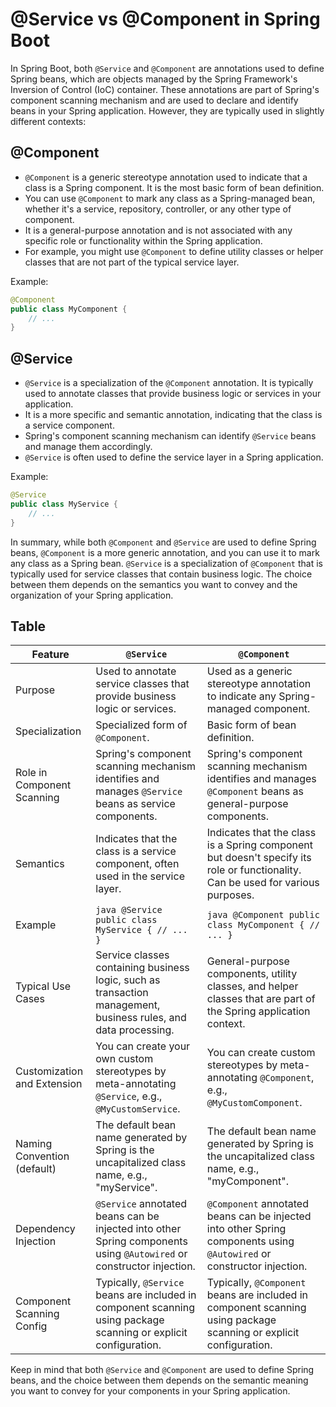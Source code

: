 # @Service vs @Component in Spring Boot

In Spring Boot, both `@Service` and `@Component` are annotations used to define Spring beans, which are objects managed by the Spring Framework's Inversion of Control (IoC) container. These annotations are part of Spring's component scanning mechanism and are used to declare and identify beans in your Spring application. However, they are typically used in slightly different contexts:

## @Component

- `@Component` is a generic stereotype annotation used to indicate that a class is a Spring component. It is the most basic form of bean definition.
- You can use `@Component` to mark any class as a Spring-managed bean, whether it's a service, repository, controller, or any other type of component.
- It is a general-purpose annotation and is not associated with any specific role or functionality within the Spring application.
- For example, you might use `@Component` to define utility classes or helper classes that are not part of the typical service layer.

Example:

```java
@Component
public class MyComponent {
    // ...
}
```

## @Service

- `@Service` is a specialization of the `@Component` annotation. It is typically used to annotate classes that provide business logic or services in your application.
- It is a more specific and semantic annotation, indicating that the class is a service component.
- Spring's component scanning mechanism can identify `@Service` beans and manage them accordingly.
- `@Service` is often used to define the service layer in a Spring application.

Example:

```java
@Service
public class MyService {
    // ...
}
```

In summary, while both `@Component` and `@Service` are used to define Spring beans, `@Component` is a more generic annotation, and you can use it to mark any class as a Spring bean. `@Service` is a specialization of `@Component` that is typically used for service classes that contain business logic. The choice between them depends on the semantics you want to convey and the organization of your Spring application.

## Table

| Feature                     | `@Service`                                                                                                           | `@Component`                                                                                                                    |
| --------------------------- | -------------------------------------------------------------------------------------------------------------------- | ------------------------------------------------------------------------------------------------------------------------------- |
| Purpose                     | Used to annotate service classes that provide business logic or services.                                            | Used as a generic stereotype annotation to indicate any Spring-managed component.                                               |
| Specialization              | Specialized form of `@Component`.                                                                                    | Basic form of bean definition.                                                                                                  |
| Role in Component Scanning  | Spring's component scanning mechanism identifies and manages `@Service` beans as service components.                 | Spring's component scanning mechanism identifies and manages `@Component` beans as general-purpose components.                  |
| Semantics                   | Indicates that the class is a service component, often used in the service layer.                                    | Indicates that the class is a Spring component but doesn't specify its role or functionality. Can be used for various purposes. |
| Example                     | `java @Service public class MyService { // ... } `                                                                   | `java @Component public class MyComponent { // ... } `                                                                          |
| Typical Use Cases           | Service classes containing business logic, such as transaction management, business rules, and data processing.      | General-purpose components, utility classes, and helper classes that are part of the Spring application context.                |
| Customization and Extension | You can create your own custom stereotypes by meta-annotating `@Service`, e.g., `@MyCustomService`.                  | You can create custom stereotypes by meta-annotating `@Component`, e.g., `@MyCustomComponent`.                                  |
| Naming Convention (default) | The default bean name generated by Spring is the uncapitalized class name, e.g., "myService".                        | The default bean name generated by Spring is the uncapitalized class name, e.g., "myComponent".                                 |
| Dependency Injection        | `@Service` annotated beans can be injected into other Spring components using `@Autowired` or constructor injection. | `@Component` annotated beans can be injected into other Spring components using `@Autowired` or constructor injection.          |
| Component Scanning Config   | Typically, `@Service` beans are included in component scanning using package scanning or explicit configuration.     | Typically, `@Component` beans are included in component scanning using package scanning or explicit configuration.              |

Keep in mind that both `@Service` and `@Component` are used to define Spring beans, and the choice between them depends on the semantic meaning you want to convey for your components in your Spring application.
